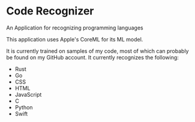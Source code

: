 # Code Recognizer
An Application for recognizing programming languages

This application uses Apple's CoreML for its ML model.

It is currently trained on samples of my code, most of which can probably be found on my GitHub account. It currently recognizes the following:

- Rust
- Go
- CSS
- HTML
- JavaScript
- C
- Python
- Swift
